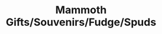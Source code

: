---
title: "Mammoth Gifts/Souvenirs/Fudge/Spuds"
url: /alamosa/mammoth-gifts-souvenirs-fudge-spuds/
shop: Andenken
---